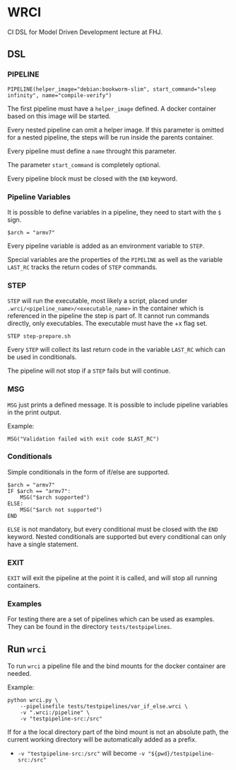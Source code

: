 # WRCI

CI DSL for Model Driven Development  lecture at FHJ.

## DSL

### PIPELINE

```
PIPELINE(helper_image="debian:bookworm-slim", start_command="sleep infinity", name="compile-verify")
```

The first pipeline must have a `helper_image` defined. A docker container based on this image will be started.

Every nested pipeline can omit a helper image. If this parameter is omitted for a nested pipeline, the steps will be run inside the parents container.

Every pipeline must define a `name` throught this parameter.

The parameter `start_command` is completely optional.

Every pipeline block must be closed with the `END` keyword.

### Pipeline Variables

It is possible to define variables in a pipeline, they need to start with the `$` sign.

```
$arch = "armv7"
```

Every pipeline variable is added as an environment variable to `STEP`.

Special variables are the properties of the `PIPELINE` as well as the variable `LAST_RC` tracks the return codes of `STEP` commands.

### STEP

`STEP` will run the executable, most likely a script, placed under `.wrci/<pipeline_name>/<executable_name>` in the container which is referenced in the pipeline the step is part of. It cannot run commands directly, only executables. The executable must have the +x flag set.

```
STEP step-prepare.sh
```

Every `STEP` will collect its last return code in the variable `LAST_RC` which can be used in conditionals.

The pipeline will not stop if a `STEP` fails but will continue.

### MSG

`MSG` just prints a defined message. It is possible to include pipeline variables in the print output.

Example:

```
MSG("Validation failed with exit code $LAST_RC")
```

### Conditionals

Simple conditionals in the form of if/else are supported.

```
$arch = "armv7"
IF $arch == "armv7":
    MSG("$arch supported")
ELSE:
    MSG("$arch not supported")
END
```

`ELSE` is not mandatory, but every conditional must be closed with the `END` keyword.
Nested conditionals are supported but every conditional can only have a single statement.

### EXIT

`EXIT` will exit the pipeline at the point it is called, and will stop all running containers.

### Examples

For testing there are a set of pipelines which can be used as examples.
They can be found in the directory `tests/testpipelines`.

## Run `wrci`

To run `wrci` a pipeline file and the bind mounts for the docker container are needed.

Example:

```
python wrci.py \
    --pipelinefile tests/testpipelines/var_if_else.wrci \
    -v ".wrci:/pipeline" \
    -v "testpipeline-src:/src"
```

If for a the local directory part of the bind mount is not an absolute path, the current working directory will be automatically added as a prefix.

- `-v "testpipeline-src:/src"` will become `-v "${pwd}/testpipeline-src:/src"`
